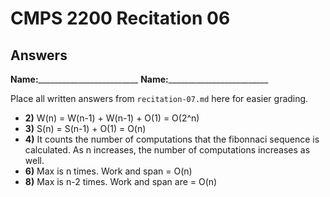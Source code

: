 # CMPS 2200 Recitation 06
## Answers

**Name:**_________________________
**Name:**_________________________


Place all written answers from `recitation-07.md` here for easier grading.



- **2)**
W(n) = W(n-1) + W(n-1) + O(1) = O(2^n)
- **3)**
S(n) = S(n-1) + O(1) = O(n)
- **4)**
It counts the number of computations that the fibonnaci sequence is calculated. As n increases, the number of computations increases as well.
- **6)**
Max is n times. Work and span = O(n)
- **8)**
Max is n-2 times. Work and span are = O(n)